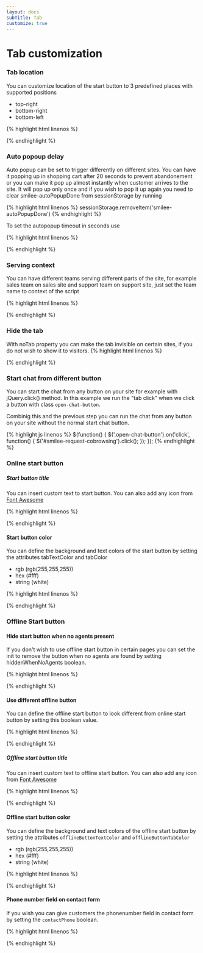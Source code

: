 ```yaml
---
layout: docs
subTitle: Tab
customize: true
---
```


# Tab customization

### Tab location

You can customize location of the start button to 3 predefined
places with supported positions

* top-right
* bottom-right
* bottom-left

{% highlight html linenos %}
<scrip src="https://saas.smilee.io/assets/javascripts/cobrowse.js" charset="UTF-8"></script>
<script>
  Cobrowse.create({
    apiKey: "LQt/yocAfcWRAt...",
    tabLocation: ‘bottom-right‘
  });
</script>
{% endhighlight %}

### Auto popoup delay

Auto popup can be set to trigger differently on different sites.
You can have it popping up in shopping cart after 20 seconds to prevent abandonement or you can make it pop up almost instantly when customer arrives to the site. It will pop up only once and if you wish to pop it up again you need to clear smilee-autoPopupDone from sessionStorage by running

{% highlight html linenos %}
sessionStorage.removeItem('smilee-autoPopupDone')
{% endhighlight %}

To set the autopopup timeout in seconds use


{% highlight html linenos %}
<scrip src="https://saas.smilee.io/assets/javascripts/cobrowse.js" charset="UTF-8"></script>
<script>
  Cobrowse.create({
    apiKey: "LQt/yocAfcWRAt...",
    autoPopupDelay: ‘15‘
  });
</script>
{% endhighlight %}

### Serving context

You can have different teams serving different parts of the site, for example sales team on sales site and support team on support site, just set the team name to context of the script

{% highlight html linenos %}
<scrip src="https://saas.smilee.io/assets/javascripts/cobrowse.js" charset="UTF-8"></script>
<script>
  Cobrowse.create({
    apiKey: "LQt/yocAfcWRAt...",
    context: ‘Ultimate sales team'
  });
</script>
{% endhighlight %}
### Hide the tab

With noTab property you can make the tab invisible on certain sites, if you do not wish to show it to visitors.
{% highlight html linenos %}
<scrip src="https://saas.smilee.io/assets/javascripts/cobrowse.js" charset="UTF-8"></script>
<script>
  Cobrowse.create({
    apiKey: "LQt/yocAfcWRAt...",
    noTab: true
  });
</script>
{% endhighlight %}

### Start chat from different button
You can start the chat from any button on your site for example with jQuery.click() method.
In this example we run the "tab click" when we click a button with class `open-chat-button`.

Combinig this and the previous step you can run the chat from any button on your site without the normal start chat button.

{% highlight js linenos %}
  $(function() {
    $('.open-chat-button').on('click', function() {
      $('#smilee-request-cobrowsing').click();
    });
  });
{% endhighlight %}

### Online start button

##### Start button title

You can insert custom text to start button. You can also add any icon from [Font Awesome](http://fortawesome.github.io/Font-Awesome/icons/)

{% highlight html linenos %}
<scrip src="https://saas.smilee.io/assets/javascripts/cobrowse.js" charset="UTF-8"></script>
<script>
  Cobrowse.create({
    apiKey: "LQt/yocAfcWRAt...",
    startButtonTitle: 'Welcome to Smilee!',
    startButtonSymbol: ‘<i class="fa fa-envelope"></i>’,
  });
</script>
{% endhighlight %}

#### Start button color

You can define the background and text colors of the start button by setting the attributes tabTextColor and tabColor
* rgb (rgb(255,255,255))
* hex (#fff)
* string (white)

{% highlight html linenos %}
<scrip src="https://saas.smilee.io/assets/javascripts/cobrowse.js" charset="UTF-8"></script>
<script>
  Cobrowse.create({
    apiKey: "LQt/yocAfcWRAt...",
    tabTextColor: ‘#FFFFFF’,
    tabColor: ‘black
  });
</script>
{% endhighlight %}

### Offline Start button

#### Hide start button when no agents present

If you don't wish to use offline start button in certain pages you can set the init to remove the button when no agents are found
by setting hiddenWhenNoAgents boolean.

{% highlight html linenos %}
<scrip src="https://saas.smilee.io/assets/javascripts/cobrowse.js" charset="UTF-8"></script>
<script>
  Cobrowse.create({
    apiKey: "LQt/yocAfcWRAt...",
    hiddenWhenNoAgents: true
  });
</script>
{% endhighlight %}
#### Use different offline button
You can define the offline start button to look different from online start button by setting this boolean value.

{% highlight html linenos %}
<scrip src="https://saas.smilee.io/assets/javascripts/cobrowse.js" charset="UTF-8"></script>
<script>
  Cobrowse.create({
    apiKey: "LQt/yocAfcWRAt...",
    useOfflineButton: true
  });
</script>
{% endhighlight %}

##### Offline start button title

You can insert custom text to offline start button. You can also add any icon from [Font Awesome](http://fortawesome.github.io/Font-Awesome/icons/)

{% highlight html linenos %}
<scrip src="https://saas.smilee.io/assets/javascripts/cobrowse.js" charset="UTF-8"></script>
<script>
  Cobrowse.create({
    apiKey: "LQt/yocAfcWRAt...",
    offlineButtonTitle: 'Send us a Message!',
    offlineButtonSymbol: ‘<i class="fa fa-envelope"></i>’,
  });
</script>
{% endhighlight %}

#### Offline start button color

You can define the background and text colors of the offline start button by setting the attributes `offlineButtonTextColor` and `offlineButtonTabColor`
* rgb (rgb(255,255,255))
* hex (#fff)
* string (white)

{% highlight html linenos %}
<scrip src="https://saas.smilee.io/assets/javascripts/cobrowse.js" charset="UTF-8"></script>
<script>
  Cobrowse.create({
    apiKey: "LQt/yocAfcWRAt...",
    offlineButtonTextColor: ‘#FFFFFF’,
    offlineButtonTabColor: ‘black
  });
</script>
{% endhighlight %}
#### Phone number field on contact form

If you wish you can give customers the phonenumber field in contact form by setting the `contactPhone` boolean.

{% highlight html linenos %}
<scrip src="https://saas.smilee.io/assets/javascripts/cobrowse.js" charset="UTF-8"></script>
<script>
  Cobrowse.create({
    apiKey: "LQt/yocAfcWRAt...",
    contactPhone: true
  });
</script>
{% endhighlight %}
